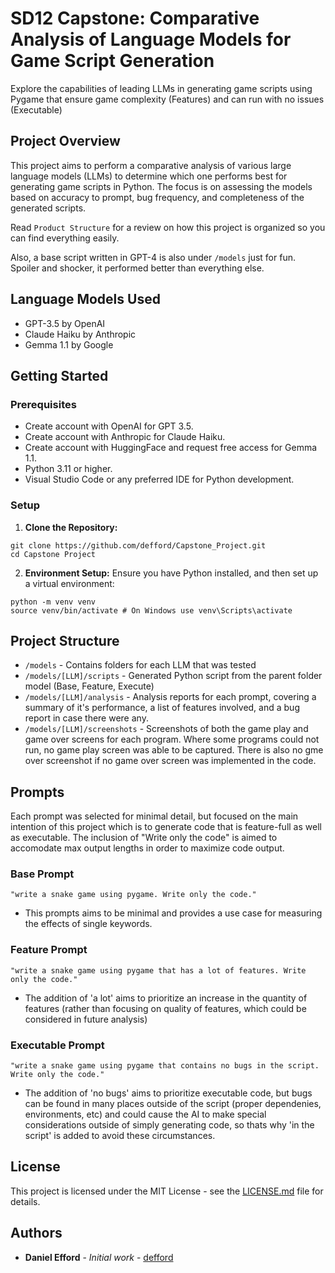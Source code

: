 # SD12 Capstone: Comparative Analysis of Language Models for Game Script Generation
Explore the capabilities of leading LLMs in generating game scripts using Pygame that ensure game complexity (Features) and can run with no issues (Executable)

## Project Overview

This project aims to perform a comparative analysis of various large language models (LLMs) to determine which one performs best for generating game scripts in Python. The focus is on assessing the models based on accuracy to prompt, bug frequency, and completeness of the generated scripts. 

Read `Product Structure` for a review on how this project is organized so you can find everything easily.

Also, a base script written in GPT-4 is also under `/models` just for fun. Spoiler and shocker, it performed better than everything else.

## Language Models Used

- GPT-3.5 by OpenAI
- Claude Haiku by Anthropic
- Gemma 1.1 by Google

## Getting Started

### Prerequisites

- Create account with OpenAI for GPT 3.5.
- Create account with Anthropic for Claude Haiku.
- Create account with HuggingFace and request free access for Gemma 1.1.
- Python 3.11 or higher.
- Visual Studio Code or any preferred IDE for Python development.

### Setup

1. **Clone the Repository:**
```
git clone https://github.com/defford/Capstone_Project.git
cd Capstone Project
```
 
2. **Environment Setup:**
Ensure you have Python installed, and then set up a virtual environment:
```
python -m venv venv
source venv/bin/activate # On Windows use venv\Scripts\activate
```


## Project Structure

- `/models` - Contains folders for each LLM that was tested
- `/models/[LLM]/scripts` - Generated Python script from the parent folder model (Base, Feature, Execute)
- `/models/[LLM]/analysis` - Analysis reports for each prompt, covering a summary of it's performance, a list of features involved, and a bug report in case there were any.
- `/models/[LLM]/screenshots` - Screenshots of both the game play and game over screens for each program. Where some programs could not run, no game play screen was able to be captured. There is also no gme over screenshot if no game over screen was implemented in the code.

## Prompts

Each prompt was selected for minimal detail, but focused on the main intention of this project which is to generate code that is feature-full as well as executable. The inclusion of "Write only the code" is aimed to accomodate max output lengths in order to maximize code output.

### Base Prompt

`"write a snake game using pygame. Write only the code."`
- This prompts aims to be minimal and provides a use case for measuring the effects of single keywords.

### Feature Prompt

`"write a snake game using pygame that has a lot of features. Write only the code."`
- The addition of 'a lot' aims to prioritize an increase in the quantity of features (rather than focusing on quality of features, which could be considered in future analysis)

### Executable Prompt

`"write a snake game using pygame that contains no bugs in the script. Write only the code."`
- The addition of 'no bugs' aims to prioritize executable code, but bugs can be found in many places outside of the script (proper dependenies, environments, etc) and could cause the AI to make special considerations outside of simply generating code, so thats why 'in the script' is added to avoid these circumstances.

## License

This project is licensed under the MIT License - see the [LICENSE.md](LICENSE.md) file for details.

## Authors

- **Daniel Efford** - *Initial work* - [defford](https://github.com/defford)
